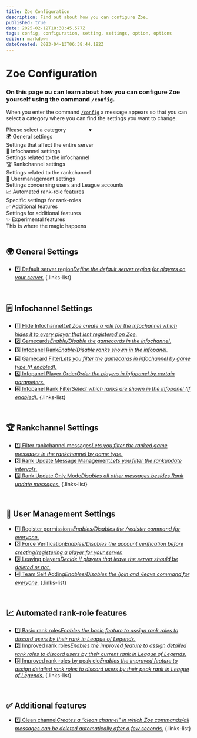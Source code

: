```yaml
---
title: Zoe Configuration
description: Find out about how you can configure Zoe.
published: true
date: 2025-02-12T18:30:45.577Z
tags: config, configuration, setting, settings, option, options
editor: markdown
dateCreated: 2023-04-13T06:38:44.182Z
---
```


# Zoe Configuration
### On this page ou can learn about how you can configure Zoe yourself using the command `/config`.

When you enter the command [`/config`](/en/commands/administrative/config) a message appears so that you can select a category where you can find the settings you want to change. 

<div class="discord-preview">
	 <div class="dropdown">
                <div class="dropdown-selection">
                    <span>Please select a category &nbsp;&nbsp;&nbsp;&nbsp;&nbsp;&nbsp;&nbsp;&nbsp;&nbsp;&nbsp;&nbsp;&nbsp;&nbsp;&nbsp; ▾</span>
                </div>
                <div class="dropdown-item">
                    <span>🌍 General settings</span>
                    <div class="subtext">Settings that affect the entire server</div>
                </div>
                <div class="dropdown-item">
                    <span>📃 Infochannel settings</span>
                    <div class="subtext">Settings related to the infochannel</div>
                </div>
                <div class="dropdown-item">
                    <span>🏆 Rankchannel settings</span>
                    <div class="subtext">Settings related to the rankchannel</div>
                </div>
                <div class="dropdown-item">
                    <span>🔧 Usermanagement settings</span>
                    <div class="subtext">Settings concerning users and League accounts</div>
                </div>
                <div class="dropdown-item">
                    <span>📈 Automated rank-role features</span>
                    <div class="subtext">Specific settings for rank-roles</div>
                </div>
                <div class="dropdown-item">
                    <span>✅ Additional features</span>
                    <div class="subtext">Settings for additional features</div>
                </div>
                <div class="dropdown-item">
                    <span>✨ Experimental features</span>
                    <div class="subtext">This is where the magic happens</div>
                </div>
            </div>
</div>
<br>

## 🌍 General Settings
-  [:one: Default server region*Define the default server region for players on your server.*](/en/Zoe-Configuration/General/Serverregion)
{.links-list}

<br>

## 🗒️ Infochannel Settings
-  [:one: Hide Infochannel*Let Zoe create a role for the infochannel which hides it to every player that isnt registered on Zoe.*](/en/Zoe-Configuration/Infochannel/Hide-Infochannel)
-  [:two: Gamecards*Enable/Disable the gamecards in the infochannel.*](/en/Zoe-Configuration/Infochannel/Gamecards/)
-  [:three: Infopanel Rank*Enable/Disable ranks shown in the infopanel.*](/en/Zoe-Configuration/Infochannel/Infochannel-Ranks)
-  [:four: Gamecard Filter*Lets you filter the gamecards in infochannel by game type (if enabled).*](/en/Zoe-Configuration/Infochannel/Gamecard-Filter)
-  [:five: Infopanel Player Order*Order the players in infopanel by certain parameters.*](/en/Zoe-Configuration/Infochannel/Infochannel-Order)
-  [:six: Infopanel Rank Filter*Select which ranks are shown in the infopanel (if enabled).*](/en/Zoe-Configuration/Infochannel/Infochannel-Rankfilter)
{.links-list}

<br>

## 🏆 Rankchannel Settings
-  [:one: Filter rankchannel messages*Lets you filter the ranked game messages in the rankchannel by game type.*](/en/Zoe-Configuration/Rankchannel/Rankchannel-Filter)
-  [:two: Rank Update Message Management*Lets you filter the rankupdate intervals.*](/en/Zoe-Configuration/Rankchannel/Rankupdate-Filter)
-  [:three: Rank Update Only Mode*Disables all other messages besides Rank update messages.*](/en/Zoe-Configuration/Rankchannel/Rankupdate-Only)
{.links-list}

<br>

## 🔧 User Management Settings
-  [:one: Register permissions*Enables/Disables the /register command for everyone.*](/en/Zoe-Configuration/Usermanagment/Register)
-  [:two: Force Verification*Enables/Disables the account verification before creating/registering a player for your server.*](/en/Zoe-Configuration/Usermanagment/Verification)
-  [:three: Leaving players*Decide if players that leave the server should be deleted or not.*](/en/Zoe-Configuration/Usermanagment/Delete-Leavers)
-  [:four: Team Self Adding*Enables/Disables the /join and /leave command for everyone.*](/en/Zoe-Configuration/Usermanagment/teamselfadding)
{.links-list}

<br>

## 📈 Automated rank-role features
-  [:one: Basic rank roles*Enables the basic feature to assign rank roles to discord users by their rank in League of Legends.*](/en/features/rankroles)
-  [:two: Improved rank roles*Enables the improved feature to assign detailed rank roles to discord users by their current rank in League of Legends.*](/en/features/rankroles)
-  [:three: Improved rank roles by peak elo*Enables the improved feature to assign detailed rank roles to discord users by their peak rank in League of Legends.*](/en/features/rankroles)
{.links-list}

<br>

## ✅ Additional features
-  [:one: Clean channel*Creates a “clean channel” in which Zoe commands/all messages can be deleted automatically after a few seconds.*](/en/Zoe-Configuration/Additional/Cleanchannel)
{.links-list}
